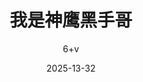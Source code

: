 ---
title: "我是神鹰黑手哥"
description: "小逼崽子是不是给你脸给多了?"
date: "2025-13-32"
author: "6+v"
tags: ["Web Development", "HTML", "CSS"]
slug: "getting-started-web-dev"
---